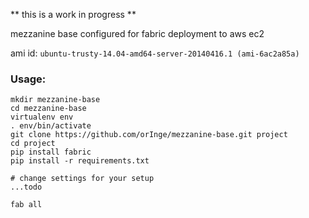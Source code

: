 ** this is a work in progress **

mezzanine base configured for fabric deployment to aws ec2

ami id: `ubuntu-trusty-14.04-amd64-server-20140416.1 (ami-6ac2a85a)`

### Usage:

    mkdir mezzanine-base
    cd mezzanine-base
    virtualenv env
    . env/bin/activate
    git clone https://github.com/orInge/mezzanine-base.git project
    cd project
    pip install fabric
    pip install -r requirements.txt

    # change settings for your setup
    ...todo

    fab all
